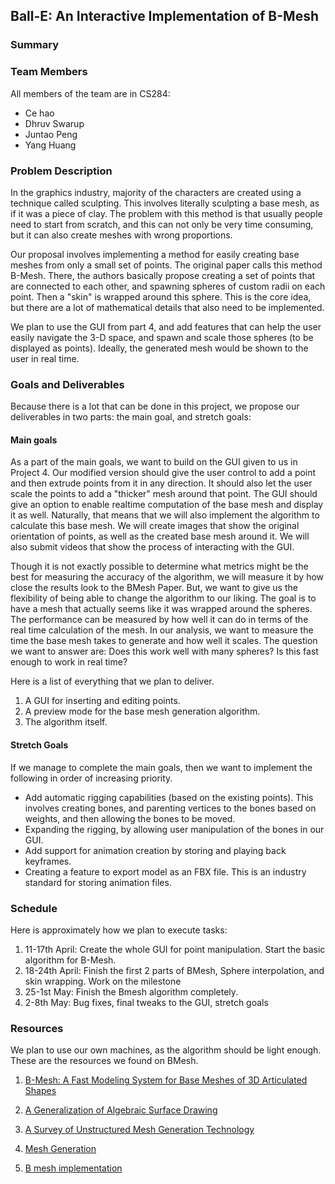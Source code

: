 ## Ball-E: An Interactive Implementation of B-Mesh

### Summary

### Team Members
All members of the team are in CS284:

- Ce hao
- Dhruv Swarup
- Juntao Peng
- Yang Huang

### Problem Description
In the graphics industry, majority of the characters are created using a technique called sculpting. This involves literally sculpting a base mesh, as if it was a piece of clay. The problem with this method is that usually people need to start from scratch, and this can not only be very time consuming, but it can also create meshes with wrong proportions. 

Our proposal involves implementing a method for easily creating base meshes from only a small set of points. The original paper calls this method B-Mesh. There, the authors basically propose creating a set of points that are connected to each other, and spawning spheres of custom radii on each point. Then a "skin" is wrapped around this sphere. This is the core idea, but there are a lot of mathematical details that also need to be implemented. 

We plan to use the GUI from part 4, and add features that can help the user easily navigate the 3-D space, and spawn and scale those spheres (to be displayed as points). Ideally, the generated mesh would be shown to the user in real time. 

### Goals and Deliverables
Because there is a lot that can be done in this project, we propose our deliverables in two parts: the main goal, and stretch goals:

#### Main goals
As a part of the main goals, we want to build on the GUI given to us in Project 4. Our modified version should give the user control to add a point and then extrude points from it in any direction. It should also let the user scale the points to add a "thicker" mesh around that point. The GUI should give an option to enable realtime computation of the base mesh and display it as well. Naturally, that means that we will also implement the algorithm to calculate this base mesh. We will create images that show the original orientation of points, as well as the created base mesh around it. We will also submit videos that show the process of interacting with the GUI. 


Though it is not exactly possible to determine what metrics might be the best for measuring the accuracy of the algorithm, we will measure it by how close the results look to the BMesh Paper. But, we want to give us the flexibility of being able to change the algorithm to our liking. The goal is to have a mesh that actually seems like it was wrapped around the spheres. The performance can be measured by how well it can do in terms of the real time calculation of the mesh. In our analysis, we want to measure the time the base mesh takes to generate and how well it scales. The question we want to answer are: Does this work well with many spheres? Is this fast enough to work in real time?

Here is a list of everything that we plan to deliver.  
1. A GUI for inserting and editing points.
2. A preview mode for the base mesh generation algorithm.
3. The algorithm itself.


#### Stretch Goals
If we manage to complete the main goals, then we want to implement the following in order of increasing priority. 

- Add automatic rigging capabilities (based on the existing points). This involves creating bones, and parenting vertices to the bones based on weights, and then allowing the bones to be moved. 
- Expanding the rigging, by allowing user manipulation of the bones in our GUI. 
- Add support for animation creation by storing and playing back keyframes.
- Creating a feature to export model as an FBX file. This is an industry standard for storing animation files. 

### Schedule
Here is approximately how we plan to execute tasks:
1. 11-17th April: Create the whole GUI for point manipulation. Start the basic algorithm for B-Mesh. 
2. 18-24th April: Finish the first 2 parts of BMesh, Sphere interpolation, and skin wrapping. Work on the milestone
3. 25-1st May: Finish the Bmesh algorithm completely. 
4. 2-8th May: Bug fixes, final tweaks to the GUI, stretch goals

### Resources
We plan to use our own machines, as the algorithm should be light enough. These are the resources we found on BMesh. 

1. [B-Mesh: A Fast Modeling System for Base Meshes
of 3D Articulated Shapes](http://citeseerx.ist.psu.edu/viewdoc/download?doi=10.1.1.357.7134&rep=rep1&type=pdf)

2. [A Generalization of Algebraic Surface Drawing](http://papers.cumincad.org/data/works/att/6094.content.pdf)

3. [A Survey of Unstructured Mesh Generation Technology](https://ima.udg.edu/~sellares/comgeo/owensurv.pdf)

4. [Mesh Generation](https://people.eecs.berkeley.edu/~jrs/meshpapers/BernPlassmann.pdf)

5. [B mesh implementation](https://github.com/CorentinDumery/BMesh)

